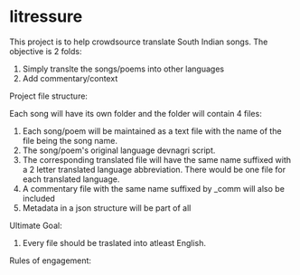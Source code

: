 # litressure

This project is to help crowdsource translate South Indian songs. The objective is 2 folds:
1. Simply translte the songs/poems into other languages 
2. Add commentary/context 

Project file structure:

Each song will have its own folder and the folder will contain 4 files:
1. Each song/poem will be maintained as a text file with the name of the file being the song name. 
2. The song/poem's original language devnagri script.
3. The corresponding translated file will have the same name suffixed with a 2 letter translated language abbreviation. There would be one file for each translated language.
4. A commentary file with the same name suffixed by _comm will also be included 
5. Metadata in a json structure will be part of all 


Ultimate Goal:
1. Every file should be traslated into atleast English.

Rules of engagement:
